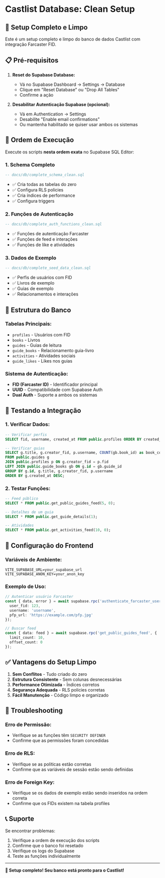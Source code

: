 # Castlist Database: Clean Setup

## 🎯 **Setup Completo e Limpo**

Este é um setup completo e limpo do banco de dados Castlist com integração Farcaster FID.

## 📋 **Pré-requisitos**

1. **Reset do Supabase Database:**
   - Vá no Supabase Dashboard → Settings → Database
   - Clique em "Reset Database" ou "Drop All Tables"
   - Confirme a ação

2. **Desabilitar Autenticação Supabase (opcional):**
   - Vá em Authentication → Settings
   - Desabilite "Enable email confirmations"
   - Ou mantenha habilitado se quiser usar ambos os sistemas

## 🚀 **Ordem de Execução**

Execute os scripts **nesta ordem exata** no Supabase SQL Editor:

### **1. Schema Completo**
```sql
-- docs/db/complete_schema_clean.sql
```
- ✅ Cria todas as tabelas do zero
- ✅ Configura RLS policies
- ✅ Cria índices de performance
- ✅ Configura triggers

### **2. Funções de Autenticação**
```sql
-- docs/db/complete_auth_functions_clean.sql
```
- ✅ Funções de autenticação Farcaster
- ✅ Funções de feed e interações
- ✅ Funções de like e atividades

### **3. Dados de Exemplo**
```sql
-- docs/db/complete_seed_data_clean.sql
```
- ✅ Perfis de usuários com FID
- ✅ Livros de exemplo
- ✅ Guias de exemplo
- ✅ Relacionamentos e interações

## 🔧 **Estrutura do Banco**

### **Tabelas Principais:**
- `profiles` - Usuários com FID
- `books` - Livros
- `guides` - Guias de leitura
- `guide_books` - Relacionamento guia-livro
- `activities` - Atividades sociais
- `guide_likes` - Likes nos guias

### **Sistema de Autenticação:**
- **FID (Farcaster ID)** - Identificador principal
- **UUID** - Compatibilidade com Supabase Auth
- **Dual Auth** - Suporte a ambos os sistemas

## 🧪 **Testando a Integração**

### **1. Verificar Dados:**
```sql
-- Verificar perfis
SELECT fid, username, created_at FROM public.profiles ORDER BY created_at;

-- Verificar guias
SELECT g.title, g.creator_fid, p.username, COUNT(gb.book_id) as book_count
FROM public.guides g
JOIN public.profiles p ON g.creator_fid = p.fid
LEFT JOIN public.guide_books gb ON g.id = gb.guide_id
GROUP BY g.id, g.title, g.creator_fid, p.username
ORDER BY g.created_at DESC;
```

### **2. Testar Funções:**
```sql
-- Feed público
SELECT * FROM public.get_public_guides_feed(5, 0);

-- Detalhes de um guia
SELECT * FROM public.get_guide_details(1);

-- Atividades
SELECT * FROM public.get_activities_feed(10, 0);
```

## 🔐 **Configuração do Frontend**

### **Variáveis de Ambiente:**
```env
VITE_SUPABASE_URL=your_supabase_url
VITE_SUPABASE_ANON_KEY=your_anon_key
```

### **Exemplo de Uso:**
```typescript
// Autenticar usuário Farcaster
const { data, error } = await supabase.rpc('authenticate_farcaster_user', {
  user_fid: 123,
  username: 'username',
  pfp_url: 'https://example.com/pfp.jpg'
});

// Buscar feed
const { data: feed } = await supabase.rpc('get_public_guides_feed', {
  limit_count: 10,
  offset_count: 0
});
```

## ✅ **Vantagens do Setup Limpo**

1. **Sem Conflitos** - Tudo criado do zero
2. **Estrutura Consistente** - Sem colunas desnecessárias
3. **Performance Otimizada** - Índices corretos
4. **Segurança Adequada** - RLS policies corretas
5. **Fácil Manutenção** - Código limpo e organizado

## 🚨 **Troubleshooting**

### **Erro de Permissão:**
- Verifique se as funções têm `SECURITY DEFINER`
- Confirme que as permissões foram concedidas

### **Erro de RLS:**
- Verifique se as políticas estão corretas
- Confirme que as variáveis de sessão estão sendo definidas

### **Erro de Foreign Key:**
- Verifique se os dados de exemplo estão sendo inseridos na ordem correta
- Confirme que os FIDs existem na tabela profiles

## 📞 **Suporte**

Se encontrar problemas:
1. Verifique a ordem de execução dos scripts
2. Confirme que o banco foi resetado
3. Verifique os logs do Supabase
4. Teste as funções individualmente

---

**🎉 Setup completo! Seu banco está pronto para o Castlist!**
